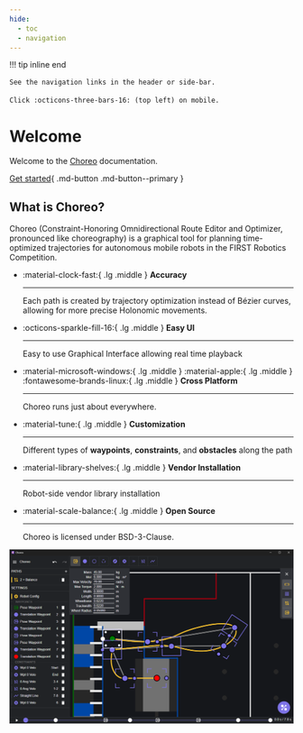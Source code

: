 ```yaml
---
hide:
  - toc
  - navigation
---
```


!!! tip inline end

    See the navigation links in the header or side-bar.

    Click :octicons-three-bars-16: (top left) on mobile.

# Welcome

Welcome to the [Choreo](https://github.com/SleipnirGroup/Choreo) documentation.

[Get started](./installation.md){ .md-button .md-button--primary }

## What is Choreo?

Choreo (Constraint-Honoring Omnidirectional Route Editor and Optimizer, pronounced like choreography) is a graphical tool for planning time-optimized trajectories for autonomous mobile robots in the FIRST Robotics Competition.

<div class="grid cards" markdown>

- :material-clock-fast:{ .lg .middle } **Accuracy**

  ***

  Each path is created by trajectory optimization instead of Bézier curves, allowing for more precise Holonomic movements.

- :octicons-sparkle-fill-16:{ .lg .middle } **Easy UI**

  ***

  Easy to use Graphical Interface allowing real time playback

- :material-microsoft-windows:{ .lg .middle } :material-apple:{ .lg .middle } :fontawesome-brands-linux:{ .lg .middle } **Cross Platform**

  ***

  Choreo runs just about everywhere.

- :material-tune:{ .lg .middle } **Customization**

  ***

  Different types of **waypoints**, **constraints**, and **obstacles** along the path

- :material-library-shelves:{ .lg .middle } **Vendor Installation**

  ***

  Robot-side vendor library installation

- :material-scale-balance:{ .lg .middle } **Open Source**

  ***

  Choreo is licensed under BSD-3-Clause.

</div>

![Readme Screenshot of Example Choreo Setup](media/readmeScreenshot.png)
